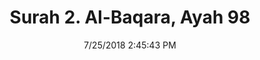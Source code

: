 ---
title       : "Surah 2. Al-Baqara, Ayah 98"
date        : 7/25/2018 2:45:43 PM
draft       : false
type        : "quran"
layout      : "compare"
BookCode    : "CMP"
SurahNumber : "2"
AyahNumber  : "98"
TotalAyah   : "286"
---